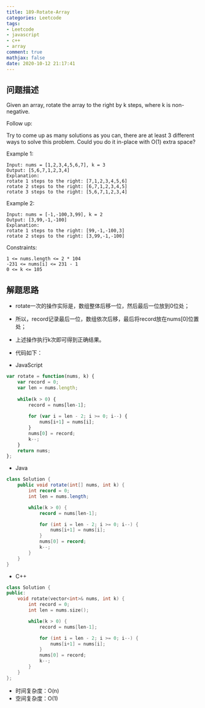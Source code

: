 ```yaml
---
title: 189-Rotate-Array
categories: Leetcode
tags: 
- Leetcode
- javascript
- c++
- array
comment: true
mathjax: false
date: 2020-10-12 21:17:41
---
```


## 问题描述

Given an array, rotate the array to the right by k steps, where k is non-negative.

Follow up:

Try to come up as many solutions as you can, there are at least 3 different ways to solve this problem.
Could you do it in-place with O(1) extra space?
 
<!--more-->
Example 1:

```
Input: nums = [1,2,3,4,5,6,7], k = 3
Output: [5,6,7,1,2,3,4]
Explanation:
rotate 1 steps to the right: [7,1,2,3,4,5,6]
rotate 2 steps to the right: [6,7,1,2,3,4,5]
rotate 3 steps to the right: [5,6,7,1,2,3,4]
```

Example 2:

```
Input: nums = [-1,-100,3,99], k = 2
Output: [3,99,-1,-100]
Explanation: 
rotate 1 steps to the right: [99,-1,-100,3]
rotate 2 steps to the right: [3,99,-1,-100]
```

Constraints:

```
1 <= nums.length <= 2 * 104
-231 <= nums[i] <= 231 - 1
0 <= k <= 105
```

## 解题思路

- rotate一次的操作实际是，数组整体后移一位，然后最后一位放到0位处；
- 所以，record记录最后一位，数组依次后移，最后将record放在nums[0]位置处；
- 上述操作执行k次即可得到正确结果。


- 代码如下：

- JavaScript

```JavaScript
var rotate = function(nums, k) {
    var record = 0;
    var len = nums.length;
    
    while(k > 0) {
        record = nums[len-1];
        
        for (var i = len - 2; i >= 0; i--) {
            nums[i+1] = nums[i];
        }
        nums[0] = record;
        k--;
    }
    return nums;
};
```

- Java
  
```java
class Solution {
    public void rotate(int[] nums, int k) {
        int record = 0;
        int len = nums.length;

        while(k > 0) {
            record = nums[len-1];

            for (int i = len - 2; i >= 0; i--) {
                nums[i+1] = nums[i];
            }
            nums[0] = record;
            k--;
        }
    }
}
```

- C++

```cpp
class Solution {
public:
    void rotate(vector<int>& nums, int k) {
        int record = 0;
        int len = nums.size();

        while(k > 0) {
            record = nums[len-1];

            for (int i = len - 2; i >= 0; i--) {
                nums[i+1] = nums[i];
            }
            nums[0] = record;
            k--;
        }
    }
};
```


- 时间复杂度：O(n)
- 空间复杂度：O(1)

